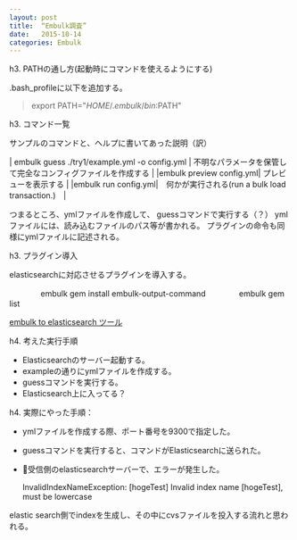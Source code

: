 ```yaml
---
layout: post
title:  “Embulk調査”
date:   2015-10-14 
categories: Embulk
---
```


h3. PATHの通し方(起動時にコマンドを使えるようにする)

.bash_profileに以下を追加する。

> export PATH="$HOME/.embulk/bin:$PATH"

h3. コマンド一覧

サンプルのコマンドと、ヘルプに書いてあった説明（訳）

| embulk guess ./try1/example.yml -o config.yml | 不明なパラメータを保管して完全なコンフィグファイルを作成する |
|embulk preview config.yml| プレビューを表示する |
|embulk run config.yml|　何かが実行される(run a bulk load transaction.)　|

つまるところ、ymlファイルを作成して、
guessコマンドで実行する（？）
ymlファイルには、読み込むファイルのパス等が書かれる。
プラグインの命令も同様にymlファイルに記述される。

h3. プラグイン導入

elasticsearchに対応させるプラグインを導入する。

　　　　embulk gem install embulk-output-command
　　　　embulk gem list

[embulk to elasticsearch ツール](https://github.com/muga/embulk-output-elasticsearch)

h4. 考えた実行手順

* Elasticsearchのサーバー起動する。
* exampleの通りにymlファイルを作成する。
* guessコマンドを実行する。
* Elasticsearch上に入ってる？

h4. 実際にやった手順：

* ymlファイルを作成する際、ポート番号を9300で指定した。
* guessコマンドを実行すると、コマンドがElasticsearchに送られた。
* 受信側のelasticsearchサーバーで、エラーが発生した。

    InvalidIndexNameException: [hogeTest] Invalid index name [hogeTest], must be lowercase

elastic search側でindexを生成し、その中にcvsファイルを投入する流れと思われる。